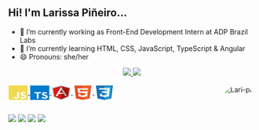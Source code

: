 ## Hi! I'm Larissa Piñeiro...

- 🔭 I’m currently working as Front-End Development Intern at ADP Brazil Labs
- 🌱 I’m currently learning HTML, CSS, JavaScript, TypeScript & Angular
- 😄 Pronouns: she/her

<div align="center">
  <a href="https://github.com/laripinneiro">
  <img height="150em" src="https://github-readme-stats.vercel.app/api?username=laripinneiro&show_icons=true&theme=dracula&include_all_commits=true&count_private=true"/>
  <img height="150em" src="https://github-readme-stats.vercel.app/api/top-langs/?username=laripinneiro&layout=compact&langs_count=7&theme=dracula"/>
</div>
  
<div style="display: inline_block"><br>
  <img align="center" alt="Lari-Js" height="30" width="40" src="https://raw.githubusercontent.com/devicons/devicon/master/icons/javascript/javascript-plain.svg">
  <img align="center" alt="Lari-Ts" height="30" width="40" src="https://raw.githubusercontent.com/devicons/devicon/master/icons/typescript/typescript-plain.svg">
  <img align="center" alt="Lari-Angular" height="30" width="40" src="https://github.com/devicons/devicon/blob/master/icons/angularjs/angularjs-original.svg">
  <img align="center" alt="Lari-HTML" height="30" width="40" src="https://raw.githubusercontent.com/devicons/devicon/master/icons/html5/html5-original.svg">
  <img align="center" alt="Lari-CSS" height="30" width="40" src="https://raw.githubusercontent.com/devicons/devicon/master/icons/css3/css3-original.svg">
  <img align="right" alt="Lari-pic" height="150" style="border-radius:50px;" src="https://i.imgflip.com/5u9snv.gif">
</div>
  
   ##
 
<div> 
  <a href="https://instagram.com/laripinneiro" target="_blank"><img src="https://img.shields.io/badge/-Instagram-%23E4405F?style=for-the-badge&logo=instagram&logoColor=white" target="_blank"></a>
  <a href="https://twitter.com.br/laripinneiro" target="_blank"><img src="https://img.shields.io/badge/Twitter-1DA1F2?style=for-the-badge&logo=twitter&logoColor=white" target="_blank"></a>
  <a href = "mailto:laripinneiro@gmail.com"><img src="https://img.shields.io/badge/Gmail-D14836?style=for-the-badge&logo=gmail&logoColor=white" target="_blank"></a>
  <a href="https://www.linkedin.com/in/laripinneiro/" target="_blank"><img src="https://img.shields.io/badge/-LinkedIn-%230077B5?style=for-the-badge&logo=linkedin&logoColor=white" target="_blank"></a> 
 
</div>
